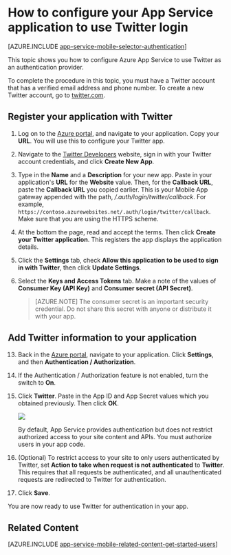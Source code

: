 <properties
	pageTitle="How to configure Twitter authentication for your App Services application"
	description="Learn how to configure Twitter authentication for your App Services application."
	services="app-service"
	documentationCenter=""
	authors="mattchenderson"
	manager="erikre"
	editor=""/>

<tags
	ms.service="app-service-mobile"
	ms.workload="mobile"
	ms.tgt_pltfrm="na"
	ms.devlang="multiple"
	ms.topic="article"
	ms.date="08/22/2016"
	ms.author="mahender"/>

# How to configure your App Service application to use Twitter login

[AZURE.INCLUDE [app-service-mobile-selector-authentication](../../includes/app-service-mobile-selector-authentication.md)]

This topic shows you how to configure Azure App Service to use Twitter as an authentication provider.

To complete the procedure in this topic, you must have a Twitter account that has a verified email address and phone number. To create a new Twitter account, go to <a href="http://go.microsoft.com/fwlink/p/?LinkID=268287" target="_blank">twitter.com</a>.

## <a name="register"> </a>Register your application with Twitter


1. Log on to the [Azure portal], and navigate to your application. Copy your **URL**. You will use this to configure your Twitter app.

2. Navigate to the [Twitter Developers] website, sign in with your Twitter account credentials, and click **Create New App**.

3. Type in the **Name** and a **Description** for your new app. Paste in your application's **URL** for the **Website** value. Then, for the **Callback URL**, paste the **Callback URL** you copied earlier. This is your Mobile App gateway appended with the path, _/.auth/login/twitter/callback_. For example, `https://contoso.azurewebsites.net/.auth/login/twitter/callback`. Make sure that you are using the HTTPS scheme.

3.  At the bottom the page, read and accept the terms. Then click **Create your Twitter application**. This registers the app displays the application details.

4. Click the **Settings** tab, check **Allow this application to be used to sign in with Twitter**, then click **Update Settings**.

5. Select the **Keys and Access Tokens** tab. Make a note of the values of **Consumer Key (API Key)** and **Consumer secret (API Secret)**.

    > [AZURE.NOTE] The consumer secret is an important security credential. Do not share this secret with anyone or distribute it with your app.


## <a name="secrets"> </a>Add Twitter information to your application

13. Back in the [Azure portal], navigate to your application. Click **Settings**, and then **Authentication / Authorization**.

14. If the Authentication / Authorization feature is not enabled, turn the switch to **On**.

15. Click **Twitter**. Paste in the App ID and App Secret values which you obtained previously. Then click **OK**.

    ![][1]

	By default, App Service provides authentication but does not restrict authorized access to your site content and APIs. You must authorize users in your app code.

17. (Optional) To restrict access to your site to only users authenticated by Twitter, set **Action to take when request is not authenticated** to **Twitter**. This requires that all requests be authenticated, and all unauthenticated requests are redirected to Twitter for authentication.

17. Click **Save**.

You are now ready to use Twitter for authentication in your app.

## <a name="related-content"> </a>Related Content

[AZURE.INCLUDE [app-service-mobile-related-content-get-started-users](../../includes/app-service-mobile-related-content-get-started-users.md)]



<!-- Images. -->

[0]: ./media/app-service-mobile-how-to-configure-twitter-authentication/app-service-twitter-redirect.png
[1]: ./media/app-service-mobile-how-to-configure-twitter-authentication/mobile-app-twitter-settings.png

<!-- URLs. -->

[Twitter Developers]: http://go.microsoft.com/fwlink/p/?LinkId=268300
[Azure portal]: https://portal.azure.com/
[xamarin]: ../app-services-mobile-app-xamarin-ios-get-started-users.md
